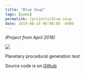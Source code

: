 ```yaml
---
title: "Blue Soup"
tags: [game]
permalink: /projects/blue-soup
date: 2019-08-14 06:00:05 -0400
---
```


*(Project from April 2018)*

![](/img/projects/blue-soup.gif)

Planetary procedural generation test

Source code is on [Github](https://github.com/parameterized/blue-soup)
